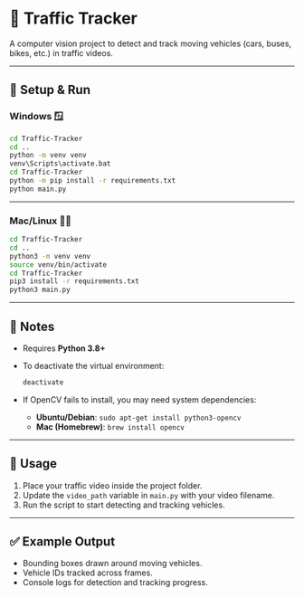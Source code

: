 # 🚦 Traffic Tracker

A computer vision project to detect and track moving vehicles (cars, buses, bikes, etc.) in traffic videos.

---

## 🔧 Setup & Run

### Windows 🪟

```bash
cd Traffic-Tracker
cd ..
python -m venv venv
venv\Scripts\activate.bat
cd Traffic-Tracker
python -m pip install -r requirements.txt
python main.py
```

---

### Mac/Linux 🍎🐧

```bash
cd Traffic-Tracker
cd ..
python3 -m venv venv
source venv/bin/activate
cd Traffic-Tracker
pip3 install -r requirements.txt
python3 main.py
```

---

## 📌 Notes

* Requires **Python 3.8+**
* To deactivate the virtual environment:

  ```bash
  deactivate
  ```
* If OpenCV fails to install, you may need system dependencies:

  * **Ubuntu/Debian**: `sudo apt-get install python3-opencv`
  * **Mac (Homebrew)**: `brew install opencv`

---

## 🎥 Usage

1. Place your traffic video inside the project folder.
2. Update the `video_path` variable in `main.py` with your video filename.
3. Run the script to start detecting and tracking vehicles.

---

## ✅ Example Output

* Bounding boxes drawn around moving vehicles.
* Vehicle IDs tracked across frames.
* Console logs for detection and tracking progress.
